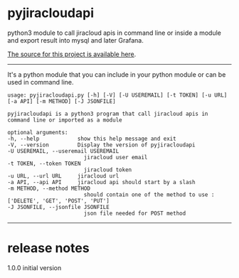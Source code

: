 # pyjiracloudapi

python3 module to call jiracloud apis in command line or inside a module and export result into mysql and later Grafana.

[The source for this project is available here][src].

---

It's a python module that you can include in your python module or can be used in command line.

    usage: pyjiracloudapi.py [-h] [-V] [-U USEREMAIL] [-t TOKEN] [-u URL] [-a API] [-m METHOD] [-J JSONFILE]

    pyjiracloudapi is a python3 program that call jiracloud apis in command line or imported as a module

    optional arguments:
    -h, --help            show this help message and exit
    -V, --version         Display the version of pyjiracloudapi
    -U USEREMAIL, --useremail USEREMAIL
                            jiracloud user email
    -t TOKEN, --token TOKEN
                            jiracloud token
    -u URL, --url URL     jiracloud url
    -a API, --api API     jiracloud api should start by a slash
    -m METHOD, --method METHOD
                            should contain one of the method to use : ['DELETE', 'GET', 'POST', 'PUT']
    -J JSONFILE, --jsonfile JSONFILE
                            json file needed for POST method

---

[packaging guide]: https://packaging.python.org
[distribution tutorial]: https://packaging.python.org/tutorials/packaging-projects/
[src]: https://github.com/stormalf/pyjiracloudapi
[rst]: http://docutils.sourceforge.net/rst.html
[md]: https://tools.ietf.org/html/rfc7764#section-3.5 "CommonMark variant"
[md use]: https://packaging.python.org/specifications/core-metadata/#description-content-type-optional

# release notes

1.0.0 initial version
